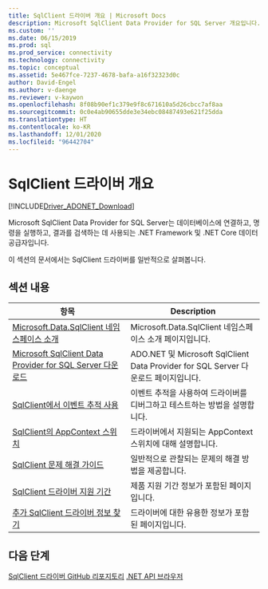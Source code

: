 ```yaml
---
title: SqlClient 드라이버 개요 | Microsoft Docs
description: Microsoft SqlClient Data Provider for SQL Server 개요입니다.
ms.custom: ''
ms.date: 06/15/2019
ms.prod: sql
ms.prod_service: connectivity
ms.technology: connectivity
ms.topic: conceptual
ms.assetid: 5e467fce-7237-4678-bafa-a16f32323d0c
author: David-Engel
ms.author: v-daenge
ms.reviewer: v-kaywon
ms.openlocfilehash: 8f08b90ef1c379e9f8c671610a5d26cbcc7af8aa
ms.sourcegitcommit: 0c0e4ab90655dde3e34ebc08487493e621f25dda
ms.translationtype: HT
ms.contentlocale: ko-KR
ms.lasthandoff: 12/01/2020
ms.locfileid: "96442704"
---
```

# <a name="overview-of-the-sqlclient-driver"></a>SqlClient 드라이버 개요

[!INCLUDE[Driver_ADONET_Download](../../includes/driver_adonet_download.md)]

 Microsoft SqlClient Data Provider for SQL Server는 데이터베이스에 연결하고, 명령을 실행하고, 결과를 검색하는 데 사용되는 .NET Framework 및 .NET Core 데이터 공급자입니다.

 이 섹션의 문서에서는 SqlClient 드라이버를 일반적으로 살펴봅니다.

## <a name="in-this-section"></a>섹션 내용

|항목|Description|
|-----------|-----------------|
|[Microsoft.Data.SqlClient 네임스페이스 소개](introduction-microsoft-data-sqlclient-namespace.md)|Microsoft.Data.SqlClient 네임스페이스 소개 페이지입니다.|
|[Microsoft SqlClient Data Provider for SQL Server 다운로드](download-microsoft-sqlclient-data-provider.md)|ADO.NET 및 Microsoft SqlClient Data Provider for SQL Server 다운로드 페이지입니다.|
|[SqlClient에서 이벤트 추적 사용](enable-eventsource-tracing.md)|이벤트 추적을 사용하여 드라이버를 디버그하고 테스트하는 방법을 설명합니다.|
|[SqlClient의 AppContext 스위치](appcontext-switches.md)|드라이버에서 지원되는 AppContext 스위치에 대해 설명합니다.|
|[SqlClient 문제 해결 가이드](sqlclient-troubleshooting-guide.md)|일반적으로 관찰되는 문제의 해결 방법을 제공합니다.|
|[SqlClient 드라이버 지원 기간](sqlclient-driver-support-lifecycle.md)|제품 지원 기간 정보가 포함된 페이지입니다.|
|[추가 SqlClient 드라이버 정보 찾기](find-additional-sqlclient-driver-information.md)|드라이버에 대한 유용한 정보가 포함된 페이지입니다.|

## <a name="next-steps"></a>다음 단계
 [SqlClient 드라이버 GitHub 리포지토리](https://github.com/dotnet/SqlClient) [.NET API 브라우저](/dotnet/api/)
